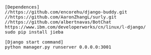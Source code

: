 <pre>
[Dependences]
//https://github.com/encorehu/django-buddy.git
//https://github.com/AaronZhangL/surly.git
//https://github.com/albertnavas/BotChat
https://www.ibm.com/developerworks/cn/linux/l-django/
sudo pip install jieba

[Django start command]
python manager.py runserver 0.0.0.0:3001
</pre>
